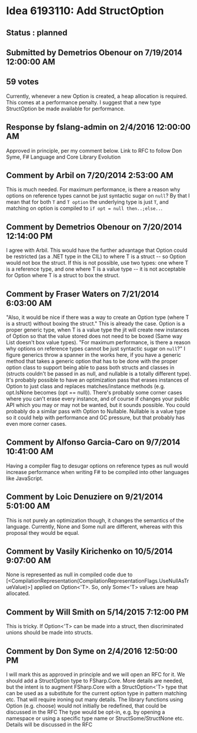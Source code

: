 # Idea 6193110: Add StructOption<T> #

## Status : planned

## Submitted by Demetrios Obenour on 7/19/2014 12:00:00 AM

## 59 votes

Currently, whenever a new Option is created, a heap allocation is required. This comes at a performance penalty.
I suggest that a new type StructOption<T> be made available for performance.


## Response by fslang-admin on 2/4/2016 12:00:00 AM

Approved in principle, per my comment below.
Link to RFC to follow
Don Syme, F# Language and Core Library Evolution



## Comment by Arbil on 7/20/2014 2:53:00 AM

This is much needed. For maximum performance, is there a reason why options on reference types cannot be just syntactic sugar on `null`? By that I mean that for both `T` and `T option` the underlying type is just `T`, and matching on option is compiled to `if opt = null then..;else..`.

## Comment by Demetrios Obenour on 7/20/2014 12:14:00 PM

I agree with Arbil. This would have the further advantage that Option<T> could be restricted (as a .NET type in the CIL) to where T is a struct -- so Option<T> would not box the struct.
If this is not possible, use two types: one where T is a reference type, and one where T is a value type -- it is not acceptable for Option<T> where T is a struct to box the struct.

## Comment by Fraser Waters on 7/21/2014 6:03:00 AM

"Also, it would be nice if there was a way to create an Option<T> type (where T is a struct) without boxing the struct." This is already the case. Option is a proper generic type, when T is a value type the jit will create new instances of Option so that the value stored does not need to be boxed (Same way List<T> doesn't box value types).
"For maximum performance, is there a reason why options on reference types cannot be just syntactic sugar on `null`?" I figure generics throw a spanner in the works here, if you have a generic method that takes a generic option that has to be done with the proper option class to support being able to pass both structs and classes in (structs couldn't be passed in as null, and nullable<T> is a totally different type).
It's probably possible to have an optimization pass that erases instances of Option<class> to just class and replaces matches/instance methods (e.g. opt.IsNone becomes (opt == null)). There's probably some corner cases where you can't erase every instance, and of course if changes your public API which you may or may not be wanted, but it sounds possible.
You could probably do a similar pass with Option<struct> to Nullable<T>. Nullable is a value type so it could help with performance and GC pressure, but that probably has even more corner cases.

## Comment by Alfonso Garcia-Caro on 9/7/2014 10:41:00 AM

Having a compiler flag to desugar options on reference types as null would increase performance when writing F# to be compiled into other languages like JavaScript.

## Comment by Loic Denuziere on 9/21/2014 5:01:00 AM

This is not purely an optimization though, it changes the semantics of the language. Currently, None and Some null are different, whereas with this proposal they would be equal.

## Comment by Vasily Kirichenko on 10/5/2014 9:07:00 AM

None is represented as null in compiled code due to [<CompilationRepresentation(CompilationRepresentationFlags.UseNullAsTrueValue)>] applied on Option<'T>. So, only Some<'T> values are heap allocated.

## Comment by Will Smith on 5/14/2015 7:12:00 PM

This is tricky. If Option<'T> can be made into a struct, then discriminated unions should be made into structs.

## Comment by Don Syme on 2/4/2016 12:50:00 PM

I will mark this as approved in principle and we will open an RFC for it. We should add a StructOption<T> type to FSharp.Core.
More details are needed, but the intent is to augment FSharp.Core with a StructOption<'T> type that can be used as a substitute for the current option type in pattern matching etc. That will require ironing out many details.
The library functions using Option (e.g. choose) would not initially be redefined, that could be discussed in the RFC
The type would be opt-in, e.g. by opening a namespace or using a specific type name or StructSome/StructNone etc. Details will be discussed in the RFC

